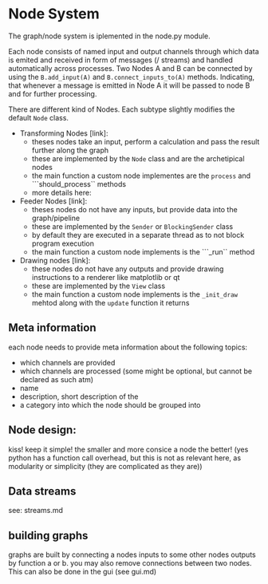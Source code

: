 # Node System

The graph/node system is iplemented in the node.py module.

Each node consists of named input and output channels through which data is emited and received in form of messages (/ streams) and handled automatically across processes. 
Two Nodes A and B can be connected by using the ```B.add_input(A)``` and ```B.connect_inputs_to(A)``` methods. Indicating, that whenever a message is emitted in Node A it will be passed to node B and for further processing.

There are different kind of Nodes. Each subtype slightly modifies the default ```Node``` class. 
- Transforming Nodes [link]: 
    - theses nodes take an input, perform a calculation and pass the result further along the graph
    - these are implemented by the ```Node``` class and are the archetipical nodes
    - the main function a custom node implementes are the ```process``` and ```should_process`` methods
    - more details here:
- Feeder Nodes [link]: 
    - theses nodes do not have any inputs, but provide data into the graph/pipeline
    - these are implemented by the ```Sender``` or ```BlockingSender``` class
    - by default they are executed in a separate thread as to not block program execution
    - the main function a custom node implements is the ```_run`` method
- Drawing nodes [link]: 
    - these nodes do not have any outputs and provide drawing instructions to a renderer like matplotlib or qt
    - these are implemented by the ```View``` class
    - the main function a custom node implements is the ```_init_draw``` mehtod along with the ```update``` function it returns



Meta information
--- 
each node needs to provide meta information about the following topics:
- which channels are provided
- which channels are processed (some might be optional, but cannot be declared as such atm)
- name
- description, short description of the 
- a category into which the node should be grouped into



Node design:
----
kiss! keep it simple!
the smaller and more consice a node the better! (yes python has a function call overhead, but this is not as relevant here, as modularity or simplicity (they are complicated as they are))


Data streams
---

see: streams.md



building graphs
---
graphs are built by connecting a nodes inputs to some other nodes outputs by function a or b.
you may also remove connections between two nodes.
This can also be done in the gui (see gui.md)